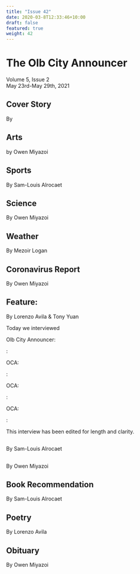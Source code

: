 ```yaml
---
title: "Issue 42"
date: 2020-03-8T12:33:46+10:00
draft: false
featured: true
weight: 42
---
```


# The Olb City Announcer    
Volume 5, Issue 2   
May 23rd-May 29th, 2021    

## Cover Story
By 



## Arts
by Owen Miyazoi



## Sports
By Sam-Louis Alrocaet



## Science
By Owen Miyazoi



## Weather
By Mezoir Logan



## Coronavirus Report
By Owen Miyazoi    



## Feature: 
By Lorenzo Avila & Tony Yuan

Today we interviewed

Olb City Announcer: 

: 

OCA: 

: 

OCA: 

: 

OCA: 

: 

This interview has been edited for length and clarity.

## 
By Sam-Louis Alrocaet



## 
By Owen Miyazoi



## Book Recommendation
By Sam-Louis Alrocaet



## Poetry
By Lorenzo Avila



## Obituary
By Owen Miyazoi

